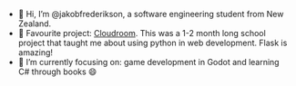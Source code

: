 - 👋 Hi, I’m @jakobfrederikson, a software engineering student from New Zealand.
- 💫 Favourite project: [Cloudroom](https://github.com/jakobfrederikson/Cloudroom). This was a 1-2 month long school project that taught me about using python in web development. Flask is amazing!
- 🌱 I’m currently focusing on: game development in Godot and learning C# through books 😄

<!---
jakobfrederikson/jakobfrederikson is a ✨ special ✨ repository because its `README.md` (this file) appears on your GitHub profile.
You can click the Preview link to take a look at your changes.
--->

